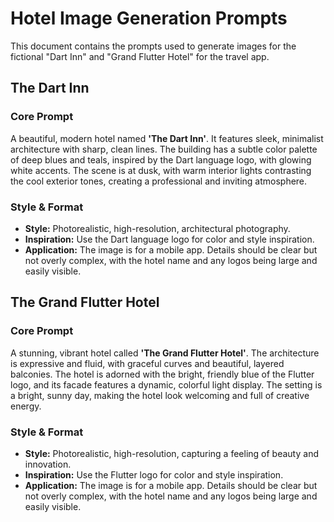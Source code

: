 # Hotel Image Generation Prompts

This document contains the prompts used to generate images for the fictional "Dart Inn" and "Grand Flutter Hotel" for the travel app.

## The Dart Inn

### Core Prompt

A beautiful, modern hotel named **'The Dart Inn'**. It features sleek, minimalist architecture with sharp, clean lines. The building has a subtle color palette of deep blues and teals, inspired by the Dart language logo, with glowing white accents. The scene is at dusk, with warm interior lights contrasting the cool exterior tones, creating a professional and inviting atmosphere.

### Style & Format

-   **Style:** Photorealistic, high-resolution, architectural photography.
-   **Inspiration:** Use the Dart language logo for color and style inspiration.
-   **Application:** The image is for a mobile app. Details should be clear but not overly complex, with the hotel name and any logos being large and easily visible.

## The Grand Flutter Hotel

### Core Prompt

A stunning, vibrant hotel called **'The Grand Flutter Hotel'**. The architecture is expressive and fluid, with graceful curves and beautiful, layered balconies. The hotel is adorned with the bright, friendly blue of the Flutter logo, and its facade features a dynamic, colorful light display. The setting is a bright, sunny day, making the hotel look welcoming and full of creative energy.

### Style & Format

-   **Style:** Photorealistic, high-resolution, capturing a feeling of beauty and innovation.
-   **Inspiration:** Use the Flutter logo for color and style inspiration.
-   **Application:** The image is for a mobile app. Details should be clear but not overly complex, with the hotel name and any logos being large and easily visible.